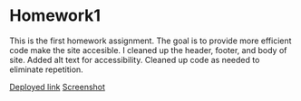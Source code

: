 # Homework1

This is the first homework assignment. 
The goal is to provide more efficient code make the site accesible. 
I cleaned up the header, footer, and body of site. 
Added alt text for accessibility. 
Cleaned up code as needed to eliminate repetition. 

[Deployed link](https://paynejc.github.io/Homework1/)
[Screenshot](./assets/images/lead-generation.png)